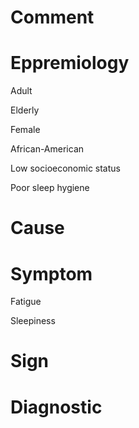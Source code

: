 # Comment

# Eppremiology

Adult

Elderly

Female

African-American

Low socioeconomic status

Poor sleep hygiene

# Cause

# Symptom

Fatigue

Sleepiness

# Sign

# Diagnostic
